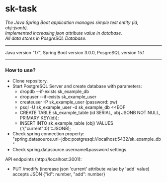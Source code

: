 # sk-task

 _The Java Spring Boot application manages simple test entity (id, obj::jsonb)._<br/>
 _Implemented increasing json attribute value in database._<br/>
 _All data stores in PosgreSQL Database._
___
Java version "17", Spring Boot version 3.0.0, PosgreSQL version 15.1<br/>
___
### How to use?
* Clone repository.
* Start PostgreSQL Server and create database with parameters:
  - dropdb --if-exists sk_example_db
  - dropuser --if-exists sk_example_user
  - createuser -P sk_example_user (password: pw)
  - psql -U sk_example_user -d sk_example_db <<EOF
  - CREATE TABLE sk_example_table (id SERIAL, obj JSONB NOT NULL, PRIMARY KEY(id));
  - INSERT INTO sk_example_table (obj) VALUES ('{"current":0}'::JSONB);
* Check spring connection property: "spring.datasource.url=jdbc:postgresql://localhost:5432/sk_example_db"
* Check spring.datasource.username&password settings.

API endpoints (http://localhost:3001):<br/>
* PUT /modify (increase json 'current' attribute value by 'add' value)<br/>
accepts JSON {"id": number, "add": number}
